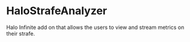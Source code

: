 # HaloStrafeAnalyzer
Halo Infinite add on that allows the users to view and stream metrics on their strafe.
